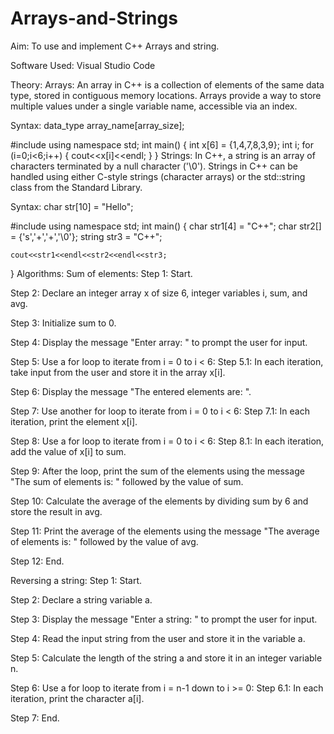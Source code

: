 # Arrays-and-Strings

Aim:
To use and implement C++ Arrays and string.

Software Used:
Visual Studio Code

Theory:
Arrays:
An array in C++ is a collection of elements of the same data type, stored in contiguous memory locations. Arrays provide a way to store multiple values under a single variable name, accessible via an index.

Syntax:
data_type array_name[array_size];

#include<iostream>
using namespace std;
int main()
{
    int x[6] = {1,4,7,8,3,9};
    int i;
    for (i=0;i<6;i++)
    {
        cout<<x[i]<<endl;
    }
}
Strings:
In C++, a string is an array of characters terminated by a null character ('\0'). Strings in C++ can be handled using either C-style strings (character arrays) or the std::string class from the Standard Library.

Syntax:
char str[10] = "Hello";

#include<iostream>
using namespace std;
int main()
{
    char str1[4] = "C++";
    char str2[] = {'s','+','+','\0'};
    string str3 = "C++";

    cout<<str1<<endl<<str2<<endl<<str3;
}
Algorithms:
Sum of elements:
Step 1: Start.

Step 2: Declare an integer array x of size 6, integer variables i, sum, and avg.

Step 3: Initialize sum to 0.

Step 4: Display the message "Enter array: " to prompt the user for input.

Step 5: Use a for loop to iterate from i = 0 to i < 6:
Step 5.1: In each iteration, take input from the user and store it in the array x[i].

Step 6: Display the message "The entered elements are: ".

Step 7: Use another for loop to iterate from i = 0 to i < 6:
Step 7.1: In each iteration, print the element x[i].

Step 8: Use a for loop to iterate from i = 0 to i < 6:
Step 8.1: In each iteration, add the value of x[i] to sum.

Step 9: After the loop, print the sum of the elements using the message "The sum of elements is: " followed by the value of sum.

Step 10: Calculate the average of the elements by dividing sum by 6 and store the result in avg.

Step 11: Print the average of the elements using the message "The average of elements is: " followed by the value of avg.

Step 12: End.

Reversing a string:
Step 1: Start.

Step 2: Declare a string variable a.

Step 3: Display the message "Enter a string: " to prompt the user for input.

Step 4: Read the input string from the user and store it in the variable a.

Step 5: Calculate the length of the string a and store it in an integer variable n.

Step 6: Use a for loop to iterate from i = n-1 down to i >= 0:
Step 6.1: In each iteration, print the character a[i].

Step 7: End.
